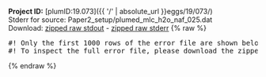 **Project ID:** [plumID:19.073]({{ '/' | absolute_url }}eggs/19/073/)  
Stderr for source:  Paper2_setup/plumed_mlc_h2o_naf_025.dat   
Download: [zipped raw stdout](plumed_mlc_h2o_naf_025.dat.plumed.stdout.txt.zip) - [zipped raw stderr](plumed_mlc_h2o_naf_025.dat.plumed.stderr.txt.zip) 
{% raw %}
<pre>
#! Only the first 1000 rows of the error file are shown below
#! To inspect the full error file, please download the zipped raw stderr file above
</pre>
{% endraw %}
